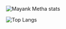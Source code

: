 ![Mayank Metha stats](https://github-readme-stats.vercel.app/api?username=mayankmetha&show_icons=true&theme=vision-friendly-dark)

![Top Langs](https://github-readme-stats.vercel.app/api/top-langs/?username=mayankmetha&show_icons=true&theme=vision-friendly-dark&langs_count=10&layout=compact)
